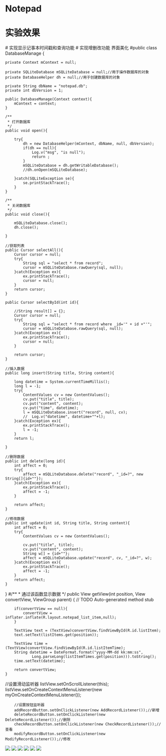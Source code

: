 # Notepad
# 实验效果
# 实现显示记事本时间戳和查询功能
# 实现增删改功能 界面美化 
#public class DatabaseManage {

	private Context mContext = null;

	private SQLiteDatabase mSQLiteDatabase = null;//用于操作数据库的对象
	private DatabaseHelper dh = null;//用于创建数据库的对象

	private String dbName = "notepad.db";
	private int dbVersion = 1;

	public DatabaseManage(Context context){
		mContext = context;
	}

	/**
	 * 打开数据库
	 */
	public void open(){

		try{
			dh = new DatabaseHelper(mContext, dbName, null, dbVersion);
			if(dh == null){
				Log.v("msg", "is null");
				return ;
			}
			mSQLiteDatabase = dh.getWritableDatabase();
			//dh.onOpen(mSQLiteDatabase);

		}catch(SQLiteException se){
			se.printStackTrace();
		}
	}

	/**
	 * 关闭数据库
	 */
	public void close(){

		mSQLiteDatabase.close();
		dh.close();

	}

	//获取列表
	public Cursor selectAll(){
		Cursor cursor = null;
		try{
			String sql = "select * from record";
			cursor = mSQLiteDatabase.rawQuery(sql, null);
		}catch(Exception ex){
			ex.printStackTrace();
			cursor = null;
		}
		return cursor;
	}

	public Cursor selectById(int id){

		//String result[] = {};
		Cursor cursor = null;
		try{
			String sql = "select * from record where _id='" + id +"'";
			cursor = mSQLiteDatabase.rawQuery(sql, null);
		}catch(Exception ex){
			ex.printStackTrace();
			cursor = null;
		}

		return cursor;
	}

	//插入数据
	public long insert(String title, String content){

		long datetime = System.currentTimeMillis();
		long l = -1;
		try{
			ContentValues cv = new ContentValues();
			cv.put("title", title);
			cv.put("content", content);
			cv.put("time", datetime);
			l = mSQLiteDatabase.insert("record", null, cv);
			//	Log.v("datetime", datetime+""+l);
		}catch(Exception ex){
			ex.printStackTrace();
			l = -1;
		}
		return l;

	}

	//删除数据
	public int delete(long id){
		int affect = 0;
		try{
			affect = mSQLiteDatabase.delete("record", "_id=?", new String[]{id+""});
		}catch(Exception ex){
			ex.printStackTrace();
			affect = -1;
		}

		return affect;
	}

	//修改数据
	public int update(int id, String title, String content){
		int affect = 0;
		try{
			ContentValues cv = new ContentValues();

			cv.put("title", title);
			cv.put("content", content);
			String w[] = {id+""};
			affect = mSQLiteDatabase.update("record", cv, "_id=?", w);
		}catch(Exception ex){
			ex.printStackTrace();
			affect = -1;
		}
		return affect;
	}

}
#/**
	 * 通过该函数显示数据
	 */
	public View getView(int position, View convertView, ViewGroup parent) {
		// TODO Auto-generated method stub

		if(convertView == null){
			convertView = inflater.inflate(R.layout.notepad_list_item,null);
		}

		TextView text = (TextView)convertView.findViewById(R.id.listItem);
		text.setText(listItems.get(position));

		TextView time = (TextView)convertView.findViewById(R.id.listItemTime);
		String datetime = DateFormat.format("yyyy-MM-dd kk:mm:ss",
				Long.parseLong(listItemTimes.get(position))).toString();
		time.setText(datetime);

		return convertView;
	}
//设置滑动监听器
		listView.setOnScrollListener(this);
		listView.setOnCreateContextMenuListener(new myOnCreateContextMenuListener());


		//设置按钮监听器
		addRecordButton.setOnClickListener(new AddRecordListener());//新增
		deleteRecordButton.setOnClickListener(new DeleteRecordListener());//删除
		checkRecordButton.setOnClickListener(new CheckRecordListener());//查看
		modifyRecordButton.setOnClickListener(new ModifyRecordListener());//修改
<img src="https://github.com/15205080581/Notepad/blob/master/imp/1.jpg">
<img src="https://github.com/15205080581/Notepad/blob/master/imp/2.jpg">
<img src="https://github.com/15205080581/Notepad/blob/master/imp/3.jpg">
<img src="https://github.com/15205080581/Notepad/blob/master/imp/4.jpg">
<img src="https://github.com/15205080581/Notepad/blob/master/imp/5.jpg">
<img src="http://img.blog.csdn.net/20170514164543742?watermark/2/text/aHR0cDovL2Jsb2cuY3Nkbi5uZXQvampiMTk5NDUy/font/5a6L5L2T/fontsize/400/fill/I0JBQkFCMA==/dissolve/70/gravity/Center">
